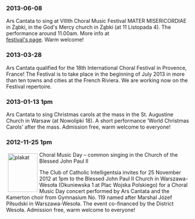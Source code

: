 ### 2013-06-08
Ars Cantata to sing at VIIIth Choral Music Festival MATER MISERICORDIAE in Ząbki, in the God's Mercy church
in Ząbki (at 11 Listopada 4). The performance around 11.00am. More info at  
<a href="http://www.caecilianum.eu/konkursy-choralne/425-vii-festiwal-muzyki-choralnej-mater-misericordiae.html">festival's page</a>.
Warm welcome!

### 2013-03-28
Ars Cantata qualified for the 18th International Choral Festival in Provence, France! The Festival is to take place 
in the beginning of July 2013 in more than ten towns and cities at the French Riviera. 
We are working now on the Festival repertoire.

### 2013-01-13 1pm
Ars Cantata to sing Christmas carols at the mass in the St. Augustine Church in Warsaw (at Nowolipki 18). 
A short performance ‘World Christmas Carols’ after the mass. Admission free, warm welcome to everyone!

### 2012-11-25 1pm
<a href="http://i45.tinypic.com/w1wbpy.jpg"><img src="http://i49.tinypic.com/zsjul3.jpg" alt="plakat" 
width="80" height="105" style="float:left;margin: 5px 5px 5px 5px;"/></a>
Choral Music Day – common singing in the Church of the Blessed John Paul II

The Club of Catholic Intelligentsia invites for 25 November 2012 at 1pm to the Blessed John Paul II Church in 
Warszawa- Wesoła (Okuniewska 1 at Plac Wojska Polskiego) for a Choral Music Day concert performed by 
Ars Cantata and the Kamerton choir from Gymnasium No. 119 named after 
Marshal Józef Piłsudski in Warszawa-Wesoła. The event co-financed by the District Wesoła. Admission free, 
warm welcome to everyone!

